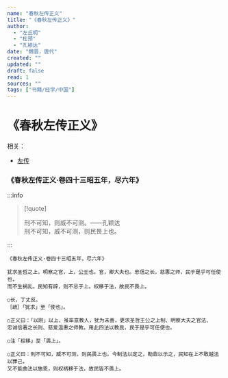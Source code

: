 ```yaml
---
name: "春秋左传正义"
title: "《春秋左传正义》"
author: 
  - "左丘明"
  - "杜预"
  - "孔颖达"
date: "魏晋，唐代"
created: ""
updated: ""
draft: false
read: 1
sources: ""
tags: ["书籍/经学/中国"]
---
```


# 《春秋左传正义》

相关：
- [左传](左传.md)

### 《春秋左传正义·卷四十三昭五年，尽六年》

:::info

> [!quote]
>
> 刑不可知，则威不可测。——孔颖达  
> 刑不可知，威不可测，则民畏上也。

:::

```
《春秋左传正义·卷四十三昭五年，尽六年》

犹求圣哲之上，明察之官，上，公王也。官，卿大夫也。忠信之长，慈惠之师，民于是乎可任使也，
而不生祸乱。民知有辟，则不忌于上。权移于法，故民不畏上。

○长，丁丈反。
［疏］「犹求」至「使也」。

○正义曰：「以刚」以上，虽率意教人，犹为未善，更求圣哲王公之上制、明察大夫之官法、
忠诚信著之长则、慈爱温惠之师教。用此四法以教民，民于是乎可任使也。

○注「权移」至「畏上」。

○正义曰：刑不可知，威不可测，则民畏上也。今制法以定之，勒鼎以示之，民知在上不敢越法以罪己，
又不能曲法以施恩，则权柄移于法，故民皆不畏上。
```
